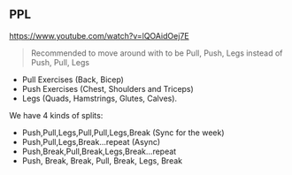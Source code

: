 ## PPL

https://www.youtube.com/watch?v=lQOAidOej7E

> Recommended to move around with to be Pull, Push, Legs instead of Push, Pull, Legs

- Pull Exercises (Back, Bicep)
- Push Exercises (Chest, Shoulders and Triceps)
- Legs (Quads, Hamstrings, Glutes, Calves).

We have 4 kinds of splits:
- Push,Pull,Legs,Pull,Pull,Legs,Break (Sync for the week)
- Push,Pull,Legs,Break...repeat (Async)
- Push,Break,Pull,Break,Legs,Break...repeat
- Push, Break, Break, Pull, Break, Legs, Break